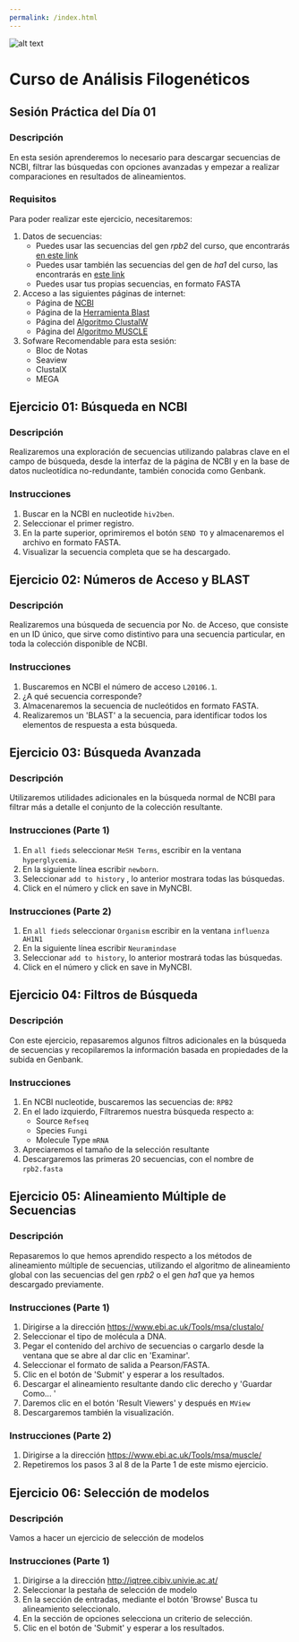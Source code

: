 ```yaml
---
permalink: /index.html
---
```

![alt text](https://solariabiodata.com.mx/images/solaria_banner.png "Soluciones de Siguiente Generación")
# Curso de Análisis Filogenéticos

## Sesión Práctica del Día 01

### Descripción
En esta sesión aprenderemos lo necesario para descargar secuencias de NCBI, filtrar las búsquedas con opciones avanzadas y empezar a realizar comparaciones en resultados de alineamientos.

### Requisitos

Para poder realizar este ejercicio, necesitaremos:

1. Datos de secuencias:
    - Puedes usar las secuencias del gen _rpb2_ del curso, que encontrarás [en este link](data/rpb2.fasta)
    - Puedes usar también las secuencias del gen de _ha1_ del curso, las encontrarás en [este link](data/ha1.fasta)
    - Puedes usar tus propias secuencias, en formato FASTA
2. Acceso a las siguientes páginas de internet:
    - Página de [NCBI](https://www.ncbi.nlm.nih.gov/)
    - Página de la [Herramienta Blast](https://blast.ncbi.nlm.nih.gov/Blast.cgi)
    - Página del [Algoritmo ClustalW](https://www.ebi.ac.uk/Tools/msa/clustalo/)
    - Página del [Algoritmo MUSCLE](https://www.ebi.ac.uk/Tools/msa/muscle/)
3. Sofware Recomendable para esta sesión:
    - Bloc de Notas
    - Seaview
    - ClustalX
    - MEGA

## Ejercicio 01: Búsqueda en NCBI
### Descripción
Realizaremos una exploración de secuencias utilizando palabras clave en el campo de búsqueda, desde la interfaz de la página de NCBI y en la base de datos nucleotídica no-redundante, también conocida como Genbank.

### Instrucciones
1. Buscar en la NCBI en nucleotide `hiv2ben`.
2. Seleccionar el primer registro.
3. En la parte superior, oprimiremos el botón `SEND TO` y almacenaremos el archivo en formato FASTA.
4. Visualizar la secuencia completa que se ha descargado.


## Ejercicio 02: Números de Acceso y BLAST
### Descripción
Realizaremos una búsqueda de secuencia por No. de Acceso, que consiste en un ID único, que sirve como distintivo para una secuencia particular, en toda la colección disponible de NCBI.

### Instrucciones
1. Buscaremos en NCBI el número de acceso `L20106.1`.
2. ¿A qué secuencia corresponde?
3. Almacenaremos la secuencia de nucleótidos en formato FASTA.
4. Realizaremos un 'BLAST' a la secuencia, para identificar todos los elementos de respuesta a esta búsqueda.

## Ejercicio 03: Búsqueda Avanzada
### Descripción
Utilizaremos utilidades adicionales en la búsqueda normal de NCBI para filtrar más a detalle el conjunto de la colección resultante.

### Instrucciones (Parte 1)
1. En `all fieds` seleccionar `MeSH Terms`, escribir en la ventana `hyperglycemia`.
2. En la siguiente línea escribir `newborn`.
3. Seleccionar `add to history` , lo anterior mostrara todas las búsquedas.
4. Click en el número y click en save in MyNCBI.

### Instrucciones (Parte 2)
1. En `all fieds` seleccionar `Organism`  escribir en la ventana `influenza AH1N1 `
2. En la siguiente línea escribir  `Neuramindase`
3. Seleccionar `add to history`, lo anterior mostrará todas las búsquedas.
4. Click en el número y click en save in MyNCBI.

## Ejercicio 04: Filtros de Búsqueda
### Descripción
Con este ejercicio, repasaremos algunos filtros adicionales en la búsqueda de secuencias y recopilaremos la información basada en propiedades de la subida en Genbank.
### Instrucciones
1. En NCBI nucleotide, buscaremos las secuencias de: `RPB2`
2. En el lado izquierdo, Filtraremos nuestra búsqueda respecto a:
    - Source `Refseq`
    - Species `Fungi`
    - Molecule Type `mRNA`
3. Apreciaremos el tamaño de la selección resultante
4. Descargaremos las primeras 20 secuencias, con el nombre de `rpb2.fasta`

## Ejercicio 05: Alineamiento Múltiple de Secuencias
### Descripción
Repasaremos lo que hemos aprendido respecto a los métodos de alineamiento múltiple de secuencias, utilizando el algoritmo de alineamiento global con las secuencias del gen _rpb2_ o el gen _ha1_ que ya hemos descargado previamente.

### Instrucciones (Parte 1)
1. Dirigirse a la dirección https://www.ebi.ac.uk/Tools/msa/clustalo/
2. Seleccionar el tipo de molécula a DNA.
3. Pegar el contenido del archivo de secuencias o cargarlo desde la ventana que se abre al dar clic en 'Examinar'.
4. Seleccionar el formato de salida a Pearson/FASTA.
5. Clic en el botón de 'Submit' y esperar a los resultados.
6. Descargar el alineamiento resultante dando clic derecho y 'Guardar Como... '
7. Daremos clic en el botón 'Result Viewers' y después en `MView`
8. Descargaremos también la visualización.

### Instrucciones (Parte 2)
1. Dirigirse a la dirección https://www.ebi.ac.uk/Tools/msa/muscle/
2. Repetiremos los pasos 3 al 8 de la Parte 1 de este mismo ejercicio.


## Ejercicio 06: Selección de modelos
### Descripción
Vamos a hacer un ejercicio de selección de modelos

### Instrucciones (Parte 1)
1. Dirigirse a la dirección http://iqtree.cibiv.univie.ac.at/
2. Seleccionar la pestaña de selección de modelo
3. En la sección de entradas, mediante el botón 'Browse' Busca tu alineamiento seleccionalo.
4. En la sección de opciones selecciona un criterio de selección.
5. Clic en el botón de 'Submit' y esperar a los resultados.
